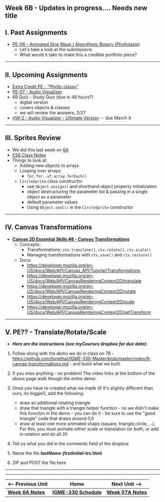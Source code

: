 ## Week 6B - Updates in progress.... Needs new title

## I. Past Assignments
- [PE-06 - Animated Sine Wave / Algorithmic Botany (Phyllotaxis)](../pe/pe-06.md)
  - Let's take a look at the submissions
  - What would it take to make this a credible portfolio piece?

<hr>

## II. Upcoming Assignments
- [Extra Credit PE - "Phyllo-classy"](../extracredit/phyllo-classy.md)
- [PE-07 - Audio Visualizer](../pe/pe-07.md)
- 6B Quiz - Study Quiz (due in 48 hours?)
  - digital version
  - covers objects & classes
  - we will review the answers, 2/27
- [HW-2 - Audio Visualizer - Ultimate Version](../hw/hw-2.md) -- due March 4

<hr>

## III. Sprites Review
- We did this last week on [6A](06A.md)
- [ES6 Class Notes](../notes/es6-class-notes.md)
- Things to look at:
  - Adding new objects to arrays
  - Looping over arrays:
    - `for`, `for..of`, `array.forEach()`
  - `CircleSprite` class constructor
    - use `Object.assign()` and shorthand object property initialization
    - object destructuring the parameter list & passing in a single object as a parameter
    - default parameter values
    - Using `Object.seal()` in the `CircleSprite` constructor

<hr>

## IV. Canvas Transformations

- [**Canvas 2D Essential Skills #8 - Canvas Transformations**](https://github.com/tonethar/IGME-330-Master/blob/master/notes/8-canvas-transformations.md)
  - Concepts:
    - Transformations: `ctx.translate()`, `ctx.rotate()`, `ctx.scale()`
    - Managing transformations with `ctx.save()` and `ctx.restore()`
  - Docs:
    - https://developer.mozilla.org/en-US/docs/Web/API/Canvas_API/Tutorial/Transformations
    - https://developer.mozilla.org/en-US/docs/Web/API/CanvasRenderingContext2D/translate
    - https://developer.mozilla.org/en-US/docs/Web/API/CanvasRenderingContext2D/rotate
    - https://developer.mozilla.org/en-US/docs/Web/API/CanvasRenderingContext2D/scale
    - https://developer.mozilla.org/en-US/docs/Web/API/CanvasRenderingContext2D/setTransform

<hr>

## V. PE?? - Translate/Rotate/Scale

- ***Here are the instructions (see myCourses dropbox for due date):***

1) Follow along with the demo we do in class on 7B - https://github.com/tonethar/IGME-330-Master/blob/master/notes/8-canvas-transformations.md - and build what we built.

2) If you miss anything - no problem! The video links at the bottom of the above page walk though the entire demo.

3) Once you have re-created what we made (if it's slightly different than ours, no biggie!), add the following:

    - draw an additional rotating triangle
    - draw that triangle with a triangle helper function - no we didn't make this function in the demo - you can do it - be sure to use the "good triangle" code that draws around 0,0
    - draw at least one more animated shape (square, triangle,circle, ...). For this, you must animate either scale or translation (or both, or add in rotation and do all 3!)

4) Tell us what you did in the comments field of the dropbox

5) Name the file ***lastName-firstInitial*-trs.html**

6) ZIP and POST the file here

<hr><hr>

| <-- Previous Unit | Home | Next Unit -->
| --- | --- | --- 
| [**Week 6A Notes**](06A.md)  |  [**IGME-330 Schedule**](../schedule.md) | [**Week 07A Notes**](07A.md)
